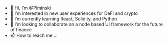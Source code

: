 - 👋 Hi, I’m @Piminski
- 👀 I’m interested in new user experiences for DeFi and crypto
- 🌱 I’m currently learning React, Solidity, and Python
- 💞️ I’m looking to collaborate on a node based UI framework for the future of finance
- 📫 How to reach me ...

<!---
Piminski/Piminski is a ✨ special ✨ repository because its `README.md` (this file) appears on your GitHub profile.
You can click the Preview link to take a look at your changes.
--->
